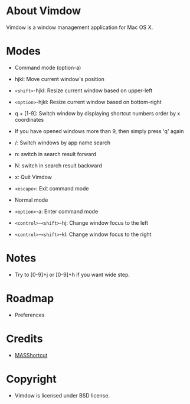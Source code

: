 # About Vimdow

Vimdow is a window management application for Mac OS X.

# Modes 

- Command mode (option-a)
 - hjkl: Move current window's position 
 - `<shift>`-hjkl: Resize current window based on upper-left
 - `<option>`-hjkl: Resize current window based on bottom-right
 - q + [1-9]: Switch window by displaying shortcut numbers order by x coordinates
  - If you have opened windows more than 9, then simply press 'q' again
 - /: Switch windows by app name search
  - n: switch in search result forward
  - N: switch in search result backward
 - x: Quit Vimdow
 - `<escape>`: Exit command mode

- Normal mode 
 - `<option>`-a: Enter command mode
 - `<control>`-`<shift>`-hj: Change window focus to the left
 - `<control>`-`<shift>`-kl: Change window focus to the right

# Notes
- Try to [0-9]+j or [0-9]+h if you want wide step. 

# Roadmap 
- Preferences

# Credits 
- [MASShortcut](https://github.com/shpakovski/MASShortcut)

# Copyright 
- Vimdow is licensed under BSD license.
